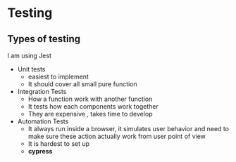 # Testing

## Types of testing

I am using Jest

* Unit tests
  *  easiest to implement
  * It should cover all small pure function
* Integration Tests
  * How a function work with another function 
  * It tests how each components work together
  * They are expensive , takes time to develop
* Automation Tests
  * It always run inside a browser, it simulates user behavior  and need to make sure  these action actually work from user point of view
  * It is hardest to set up
  * **cypress**

